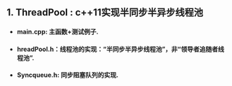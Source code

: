 ## 1. ThreadPool : c++11实现半同步半异步线程池
- #### main.cpp: 主函数+测试例子.
- #### hreadPool.h：线程池的实现：“半同步半异步线程池”，非“领导者追随者线程池”.
- #### Syncqueue.h: 同步阻塞队列的实现.
